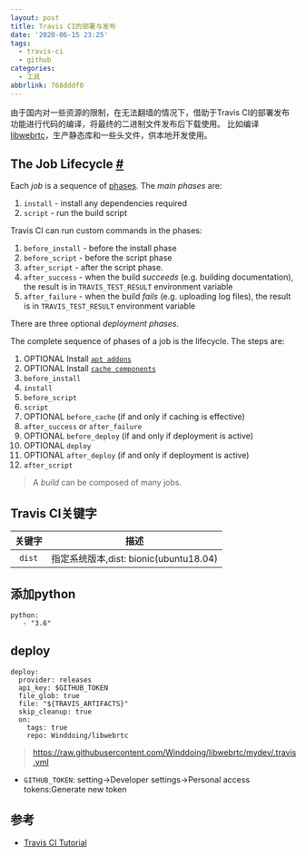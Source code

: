 ```yaml
---
layout: post
title: Travis CI的部署与发布
date: '2020-06-15 23:25'
tags:
  - travis-ci
  - github
categories:
  - 工具
abbrlink: 768dddf0
---
```


由于国内对一些资源的限制，在无法翻墙的情况下，借助于Travis CI的部署发布功能进行代码的编译，将最终的二进制文件发布后下载使用。
比如编译[libwebrtc](https://github.com/aisouard/libwebrtc)，生产静态库和一些头文件，供本地开发使用。

<!--more-->



## The Job Lifecycle [#](https://docs.travis-ci.com/user/job-lifecycle#the-job-lifecycle)

Each *job* is a sequence of [phases](https://docs.travis-ci.com/for-beginners/#builds-jobs-stages-and-phases). The *main phases* are:

1. `install` - install any dependencies required
2. `script` - run the build script

Travis CI can run custom commands in the phases:

1. `before_install` - before the install phase
2. `before_script` - before the script phase
3. `after_script` - after the script phase.
4. `after_success` - when the build *succeeds* (e.g. building documentation), the result is in `TRAVIS_TEST_RESULT` environment variable
5. `after_failure` - when the build *fails* (e.g. uploading log files), the result is in `TRAVIS_TEST_RESULT` environment variable

There are three optional *deployment phases*.

The complete sequence of phases of a job is the lifecycle. The steps are:

1. OPTIONAL Install [`apt addons`](https://docs.travis-ci.com/user/installing-dependencies/#installing-packages-with-the-apt-addon)
2. OPTIONAL Install [`cache components`](https://docs.travis-ci.com/user/caching)
3. `before_install`
4. `install`
5. `before_script`
6. `script`
7. OPTIONAL `before_cache` (if and only if caching is effective)
8. `after_success` or `after_failure`
9. OPTIONAL `before_deploy` (if and only if deployment is active)
10. OPTIONAL `deploy`
11. OPTIONAL `after_deploy` (if and only if deployment is active)
12. `after_script`

> A *build* can be composed of many jobs.



## Travis CI关键字

| 关键字 | 描述  |
|:-:|:-:|
| `dist`  | 指定系统版本,dist: bionic(ubuntu18.04)  |

## 添加python

```
python:
   - "3.6"
```

## deploy

```
deploy:
  provider: releases
  api_key: $GITHUB_TOKEN
  file_glob: true
  file: "${TRAVIS_ARTIFACTS}"
  skip_cleanup: true
  on:
    tags: true
    repo: Winddoing/libwebrtc
```
> https://raw.githubusercontent.com/Winddoing/libwebrtc/mydev/.travis.yml

- `GITHUB_TOKEN`: setting->Developer settings->Personal access tokens:Generate new token


## 参考

- [Travis CI Tutorial](https://docs.travis-ci.com/user/tutorial/)
